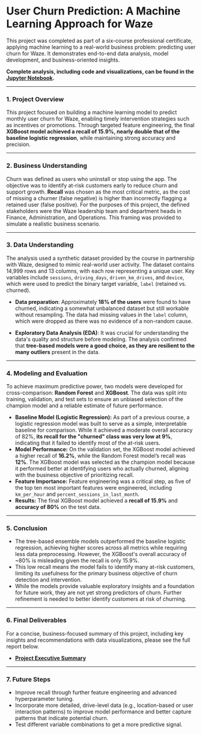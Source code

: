 # User Churn Prediction: A Machine Learning Approach for Waze

This project was completed as part of a six-course professional certificate, applying machine learning to a real-world business problem: predicting user churn for Waze. It demonstrates end-to-end data analysis, model development, and business-oriented insights.

**Complete analysis, including code and visualizations, can be found in the [Jupyter Notebook](https://github.com/your-username/waze-user-churn-prediction/blob/main/your-notebook-name.ipynb).**

---

### 1. Project Overview

This project focused on building a machine learning model to predict monthly user churn for Waze, enabling timely intervention strategies such as incentives or promotions. Through targeted feature engineering, the final **XGBoost model achieved a recall of 15.9%, nearly double that of the baseline logistic regression**, while maintaining strong accuracy and precision.

---

### 2. Business Understanding

Churn was defined as users who uninstall or stop using the app. The objective was to identify at-risk customers early to reduce churn and support growth. **Recall** was chosen as the most critical metric, as the cost of missing a churner (false negative) is higher than incorrectly flagging a retained user (false positive). For the purposes of this project, the defined stakeholders were the Waze leadership team and department heads in Finance, Administration, and Operations. This framing was provided to simulate a realistic business scenario.  

---

### 3. Data Understanding

The analysis used a synthetic dataset provided by the course in partnership with Waze, designed to mimic real-world user activity. The dataset contains 14,999 rows and 13 columns, with each row representing a unique user. Key variables include `sessions`, `driving_days`, `driven_km_drives`, and `device`, which were used to predict the binary target variable, `label` (retained vs. churned).

- **Data preparation**: Approximately **18% of the users** were found to have churned, indicating a somewhat unbalanced dataset but still workable without resampling. The data had missing values in the `label` column, which were dropped as there was no evidence of a non-random cause.

- **Exploratory Data Analysis (EDA)**: It was crucial for understanding the data's quality and structure before modeling. The analysis confirmed that **tree-based models were a good choice, as they are resilient to the many outliers** present in the data.

---

### 4. Modeling and Evaluation

To achieve maximum predictive power, two models were developed for cross-comparison: **Random Forest** and **XGBoost**. The data was split into training, validation, and test sets to ensure an unbiased selection of the champion model and a reliable estimate of future performance.

* **Baseline Model (Logistic Regression):** As part of a previous course, a logistic regression model was built to serve as a simple, interpretable baseline for comparison. While it achieved a moderate overall accuracy of 82%, **its recall for the "churned" class was very low at 9%**, indicating that it failed to identify most of the at-risk users.
* **Model Performance:** On the validation set, the XGBoost model achieved a higher recall of **16.2%**, while the Random Forest model’s recall was **12%**. The XGBoost model was selected as the champion model because it performed better at identifying users who actually churned, aligning with the business objective of prioritizing recall.
* **Feature Importance:** Feature engineering was a critical step, as five of the top ten most important features were engineered, including `km_per_hour` and `percent_sessions_in_last_month`. 
* **Results:** The final XGBoost model achieved a **recall of 15.9%** and **accuracy of 80%** on the test data.
  
---

### 5. Conclusion
 
- The tree-based ensemble models outperformed the baseline logistic regression, achieving higher scores across all metrics while requiring less data preprocessing. However, the XGBoost's overall accuracy of ~80% is misleading given the recall is only 15.9%.
- This low recall means the model fails to identify many at-risk customers, limiting its usefulness for the primary business objective of churn detection and intervention.
- While the models provide valuable exploratory insights and a foundation for future work, they are not yet strong predictors of churn. Further refinement is needed to better identify customers at risk of churning.
  
---

### 6. Final Deliverables

For a concise, business-focused summary of this project, including key insights and recommendations with data visualizations, please see the full report below.
* **[Project Executive Summary](https://github.com/your-username/waze-user-churn-prediction/blob/main/reports/Waze%20User%20Churn%20Executive%20Summary.pdf)**  

---

### 7. Future Steps

* Improve recall through further feature engineering and advanced hyperparameter tuning.  
* Incorporate more detailed, drive-level data (e.g., location-based or user interaction patterns) to improve model performance and better capture patterns that indicate potential churn. 
* Test different variable combinations to get a more predictive signal.
